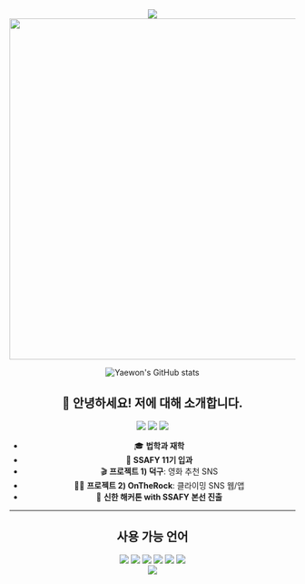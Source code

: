 <div align="center">
  <img src="https://capsule-render.vercel.app/api?type=waving&color=f182a2&width=100%&height=150&section=header" />

  <img src="https://github.com/user-attachments/assets/cf4ac3f7-9778-4a29-ad7d-b8ac77aef8c0" width="600" />

  ![Yaewon's GitHub stats](https://github-readme-stats.vercel.app/api?username=wony0321&show_icons=true&theme=radical)

## 👋 안녕하세요! 저에 대해 소개합니다.

<p align="center">
  <img src="https://img.shields.io/badge/학과-법학과-blue?style=flat-square" />
  <img src="https://img.shields.io/badge/SAFFY-11기-ff69b4?style=flat-square" />
  <img src="https://img.shields.io/badge/해커톤-본선진출-ff4500?style=flat-square" />
</p>

- 🎓 **법학과 재학**
- 🎉 **SSAFY 11기 입과**
- 🎬 **프로젝트 1) 덕구**: 영화 추천 SNS
- 🧗‍♂️ **프로젝트 2) OnTheRock**: 클라이밍 SNS 웹/앱
- 💼 **신한 해커톤 with SSAFY 본선 진출**

<hr>

  ## 사용 가능 언어
  <div>
    <img src="https://img.shields.io/badge/Python-3776AB?style=for-the-badge&logo=python&logoColor=white" />
    <img src="https://img.shields.io/badge/JavaScript-F7DF1E?style=for-the-badge&logo=javascript&logoColor=black" />
    <img src="https://img.shields.io/badge/Django-092E20?style=for-the-badge&logo=django&logoColor=white" />
    <img src="https://img.shields.io/badge/React-61DAFB?style=for-the-badge&logo=react&logoColor=black" />
    <img src="https://img.shields.io/badge/HTML5-E34F26?style=for-the-badge&logo=html5&logoColor=white" />
    <img src="https://img.shields.io/badge/CSS3-1572B6?style=for-the-badge&logo=css3&logoColor=white" />
  </div>

  <img src="https://capsule-render.vercel.app/api?type=waving&color=f182a2&width=100%&height=150&section=footer" />
</div>
